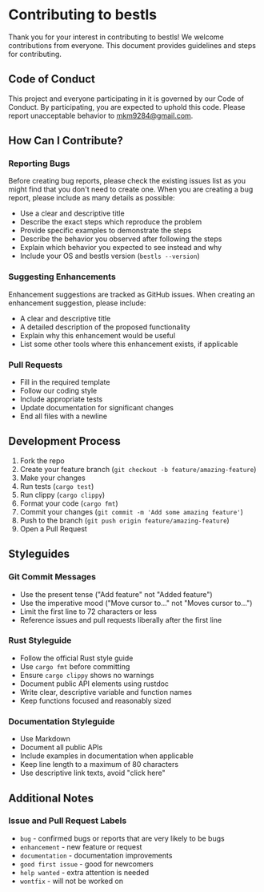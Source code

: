 # Contributing to bestls

Thank you for your interest in contributing to bestls! We welcome contributions from everyone. This document provides guidelines and steps for contributing.

## Code of Conduct

This project and everyone participating in it is governed by our Code of Conduct. By participating, you are expected to uphold this code. Please report unacceptable behavior to [mkm9284@gmail.com](mailto:mkm9284@gmail.com).

## How Can I Contribute?

### Reporting Bugs

Before creating bug reports, please check the existing issues list as you might find that you don't need to create one. When you are creating a bug report, please include as many details as possible:

- Use a clear and descriptive title
- Describe the exact steps which reproduce the problem
- Provide specific examples to demonstrate the steps
- Describe the behavior you observed after following the steps
- Explain which behavior you expected to see instead and why
- Include your OS and bestls version (`bestls --version`)

### Suggesting Enhancements

Enhancement suggestions are tracked as GitHub issues. When creating an enhancement suggestion, please include:

- A clear and descriptive title
- A detailed description of the proposed functionality
- Explain why this enhancement would be useful
- List some other tools where this enhancement exists, if applicable

### Pull Requests

- Fill in the required template
- Follow our coding style
- Include appropriate tests
- Update documentation for significant changes
- End all files with a newline

## Development Process

1. Fork the repo
2. Create your feature branch (`git checkout -b feature/amazing-feature`)
3. Make your changes
4. Run tests (`cargo test`)
5. Run clippy (`cargo clippy`)
6. Format your code (`cargo fmt`)
7. Commit your changes (`git commit -m 'Add some amazing feature'`)
8. Push to the branch (`git push origin feature/amazing-feature`)
9. Open a Pull Request

## Styleguides

### Git Commit Messages

- Use the present tense ("Add feature" not "Added feature")
- Use the imperative mood ("Move cursor to..." not "Moves cursor to...")
- Limit the first line to 72 characters or less
- Reference issues and pull requests liberally after the first line

### Rust Styleguide

- Follow the official Rust style guide
- Use `cargo fmt` before committing
- Ensure `cargo clippy` shows no warnings
- Document public API elements using rustdoc
- Write clear, descriptive variable and function names
- Keep functions focused and reasonably sized

### Documentation Styleguide

- Use Markdown
- Document all public APIs
- Include examples in documentation when applicable
- Keep line length to a maximum of 80 characters
- Use descriptive link texts, avoid "click here"

## Additional Notes

### Issue and Pull Request Labels

- `bug` - confirmed bugs or reports that are very likely to be bugs
- `enhancement` - new feature or request
- `documentation` - documentation improvements
- `good first issue` - good for newcomers
- `help wanted` - extra attention is needed
- `wontfix` - will not be worked on
